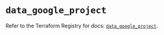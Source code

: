 # `data_google_project`

Refer to the Terraform Registry for docs: [`data_google_project`](https://registry.terraform.io/providers/hashicorp/google/5.25.0/docs/data-sources/project).
